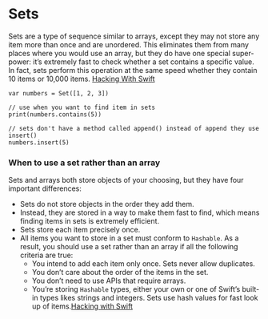 # Sets

Sets are a type of sequence similar to arrays, except they may not store any item more than once and are unordered. This eliminates them from many places where you would use an array, but they do have one special super-power: it’s extremely fast to check whether a set contains a specific value. In fact, sets perform this operation at the same speed whether they contain 10 items or 10,000 items. [Hacking With Swift](https://www.hackingwithswift.com/example-code/language/what-are-sets)

```
var numbers = Set([1, 2, 3])

// use when you want to find item in sets
print(numbers.contains(5))

// sets don't have a method called append() instead of append they use insert()
numbers.insert(5)
```

### When to use a set rather than an array

Sets and arrays both store objects of your choosing, but they have four important differences:

- Sets do not store objects in the order they add them.
- Instead, they are stored in a way to make them fast to find, which means finding items in sets is extremely efficient.
- Sets store each item precisely once.
- All items you want to store in a set must conform to `Hashable`.
  As a result, you should use a set rather than an array if all the following criteria are true:
  - You intend to add each item only once. Sets never allow duplicates.
  - You don’t care about the order of the items in the set.
  - You don’t need to use APIs that require arrays.
  - You’re storing `Hashable` types, either your own or one of Swift’s built-in types likes strings and integers. Sets use hash values for fast look up of items.[Hacking with Swift](https://www.hackingwithswift.com/example-code/language/when-to-use-a-set-rather-than-an-array)
